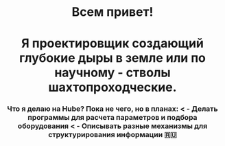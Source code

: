 

<h1 align="center">Всем привет!</a> 
<h1 align="center"> Я проектировщик создающий глубокие дыры в земле или по научному - стволы шахтопроходческие.</a> 
<h3 align="center">Что я делаю на Hube? Пока не чего, но в планах:</a> 
 < - Делать программы для расчета параметров и подбора оборудования</a> 
< - Описывать разные механизмы для структурирования информации 🇷🇺</h3>


<!--
**Gor-meh/Gor-meh** is a ✨ _special_ ✨ repository because its `README.md` (this file) appears on your GitHub profile.

Here are some ideas to get you started:

- 🔭 I’m currently working on ...
- 🌱 I’m currently learning ...
- 👯 I’m looking to collaborate on ...
- 🤔 I’m looking for help with ...
- 💬 Ask me about ...
- 📫 How to reach me: ...
- 😄 Pronouns: ...
- ⚡ Fun fact: ...
-->
